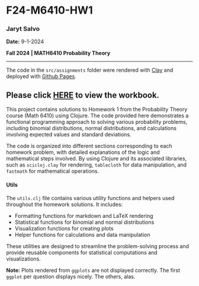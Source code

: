 # F24-M6410-HW1

### Jaryt Salvo
**Date:** 9-1-2024

**Fall 2024 | MATH6410 Probability Theory**

*************

The code in the `src/assignments` folder were rendered with [Clay](https://scicloj.github.io/clay/) and deployed with [Github Pages](https://pages.github.com/). 

## **Please click [HERE](https://adabwana.github.io/f24-m6410-hw1/) to view the workbook.**

This project contains solutions to Homework 1 from the Probability Theory course (Math 6410) using Clojure. The code provided here demonstrates a functional programming approach to solving various probability problems, including binomial distributions, normal distributions, and calculations involving expected values and standard deviations.

The code is organized into different sections corresponding to each homework problem, with detailed explanations of the logic and mathematical steps involved. By using Clojure and its associated libraries, such as `scicloj.clay` for rendering, `tablecloth` for data manipulation, and `fastmath` for mathematical operations.

#### Utils

The `utils.clj` file contains various utility functions and helpers used throughout the homework solutions. It includes:

- Formatting functions for markdown and LaTeX rendering
- Statistical functions for binomial and normal distributions
- Visualization functions for creating plots
- Helper functions for calculations and data manipulation

These utilities are designed to streamline the problem-solving process and provide reusable components for statistical computations and visualizations.

**Note:** Plots rendered from `ggplots` are not displayed correctly. The first `ggplot` per question displays nicely. The others, alas.

